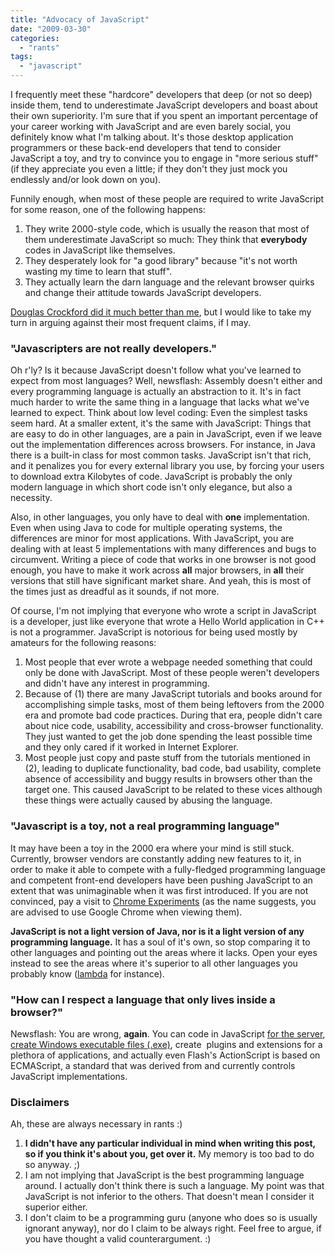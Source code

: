 ```yaml
---
title: "Advocacy of JavaScript"
date: "2009-03-30"
categories: 
  - "rants"
tags: 
  - "javascript"
---
```


I frequently meet these "hardcore" developers that deep (or not so deep) inside them, tend to underestimate JavaScript developers and boast about their own superiority. I'm sure that if you spent an important percentage of your career working with JavaScript and are even barely social, you definitely know what I'm talking about. It's those desktop application programmers or these back-end developers that tend to consider JavaScript a toy, and try to convince you to engage in "more serious stuff" (if they appreciate you even a little; if they don't they just mock you endlessly and/or look down on you).

Funnily enough, when most of these people are required to write JavaScript for some reason, one of the following happens:

1. They write 2000-style code, which is usually the reason that most of them underestimate JavaScript so much: They think that **everybody** codes in JavaScript like themselves.
2. They desperately look for "a good library" because "it's not worth wasting my time to learn that stuff".
3. They actually learn the darn language and the relevant browser quirks and change their attitude towards JavaScript developers.

[Douglas Crockford did it much better than me](http://javascript.crockford.com/javascript.html), but I would like to take my turn in arguing against their most frequent claims, if I may.

### "Javascripters are not really developers."

Oh r'ly? Is it because JavaScript doesn't follow what you've learned to expect from most languages? Well, newsflash: Assembly doesn't either and every programming language is actually an abstraction to it. It's in fact much harder to write the same thing in a language that lacks what we've learned to expect. Think about low level coding: Even the simplest tasks seem hard. At a smaller extent, it's the same with JavaScript: Things that are easy to do in other languages, are a pain in JavaScript, even if we leave out the implementation differences across browsers. For instance, in Java there is a built-in class for most common tasks. JavaScript isn't that rich, and it penalizes you for every external library you use, by forcing your users to download extra Kilobytes of code. JavaScript is probably the only modern language in which short code isn't only elegance, but also a necessity.

Also, in other languages, you only have to deal with **one** implementation. Even when using Java to code for multiple operating systems, the differences are minor for most applications. With JavaScript, you are dealing with at least 5 implementations with many differences and bugs to circumvent. Writing a piece of code that works in one browser is not good enough, you have to make it work across **all** major browsers, in **all** their versions that still have significant market share. And yeah, this is most of the times just as dreadful as it sounds, if not more.

Of course, I'm not implying that everyone who wrote a script in JavaScript is a developer, just like everyone that wrote a Hello World application in C++ is not a programmer. JavaScript is notorious for being used mostly by amateurs for the following reasons:

1. Most people that ever wrote a webpage needed something that could only be done with JavaScript. Most of these people weren't developers and didn't have any interest in programming.
2. Because of (1) there are many JavaScript tutorials and books around for accomplishing simple tasks, most of them being leftovers from the 2000 era and promote bad code practices. During that era, people didn't care about nice code, usability, accessibility and cross-browser functionality. They just wanted to get the job done spending the least possible time and they only cared if it worked in Internet Explorer.
3. Most people just copy and paste stuff from the tutorials mentioned in (2), leading to duplicate functionality, bad code, bad usability, complete absence of accessibility and buggy results in browsers other than the target one. This caused JavaScript to be related to these vices although these things were actually caused by abusing the language.

### "Javascript is a toy, not a real programming language"

It may have been a toy in the 2000 era where your mind is still stuck. Currently, browser vendors are constantly adding new features to it, in order to make it able to compete with a fully-fledged programming language and competent front-end developers have been pushing JavaScript to an extent that was unimaginable when it was first introduced. If you are not convinced, pay a visit to [Chrome Experiments](http://www.chromeexperiments.com/) (as the name suggests, you are advised to use Google Chrome when viewing them).

**JavaScript is not a light version of Java, nor is it a light version of any programming language.** It has a soul of it's own, so stop comparing it to other languages and pointing out the areas where it lacks. Open your eyes instead to see the areas where it's superior to all other languages you probably know ([lambda](http://www.hunlock.com/blogs/Functional_Javascript) for instance).

### "How can I respect a language that only lives inside a browser?"

Newsflash: You are wrong, **again**. You can code in JavaScript [for the server](http://en.wikipedia.org/wiki/Server-side_JavaScript), [create Windows executable files (.exe)](http://www.phpied.com/make-your-javascript-a-windows-exe/), create  plugins and extensions for a plethora of applications, and actually even Flash's ActionScript is based on ECMAScript, a standard that was derived from and currently controls JavaScript implementations.

### Disclaimers

Ah, these are always necessary in rants :)

1. **I didn't have any particular individual in mind when writing this post, so if you think it's about you, get over it.** My memory is too bad to do so anyway. ;)
2. I am not implying that JavaScript is the best programming language around. I actually don't think there is such a language. My point was that JavaScript is not inferior to the others. That doesn't mean I consider it superior either.
3. I don't claim to be a programming guru (anyone who does so is usually ignorant anyway), nor do I claim to be always right. Feel free to argue, if you have thought a valid counterargument. :)
